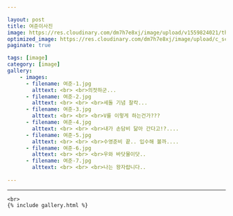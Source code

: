 ```yaml
---

layout: post
title: 여준이사진
image: https://res.cloudinary.com/dm7h7e8xj/image/upload/v1559824021/theme12_e0vxlr.jpg
optimized_image: https://res.cloudinary.com/dm7h7e8xj/image/upload/c_scale,w_380/v1559824021/theme12_e0vxlr.jpg
paginate: true

tags: [image]
category: [image]
gallery:
    - images:
      - filename: 여준-1.jpg
        alttext: <br> <br>의젓하군...
      - filename: 여준-2.jpg
        alttext: <br> <br> <br>세돌 기념 찰칵...
      - filename: 여준-3.jpg
        alttext: <br> <br> <br>V를 이렇게 하는건가???
      - filename: 여준-4.jpg
        alttext: <br> <br> <br>내가 손담비 닮아 간다고!?....
      - filename: 여준-5.jpg
        alttext: <br> <br> <br>수영준비 끝.. 입수해 볼까....
      - filename: 여준-6.jpg
        alttext: <br> <br> <br>우와 바닷물이닷..
      - filename: 여준-7.jpg
        alttext: <br> <br> <br>나는 왕자랍니다..
        
---
```


---
```
<br>
{% include gallery.html %}
